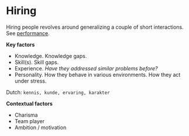 # Hiring

Hiring people revolves around generalizing a couple of short interactions. See [performance](../collaboration/teams/individual-performance.md).

**Key factors**

- Knowledge. Knowledge gaps.
- Skill(s). Skill gaps.
- Experience. *Have they addressed similar problems before?*
- Personality. How they behave in various environments. How they act under stress.

Dutch: `kennis, kunde, ervaring, karakter`

**Contextual factors**

- Charisma
- Team player
- Ambition / motivation
